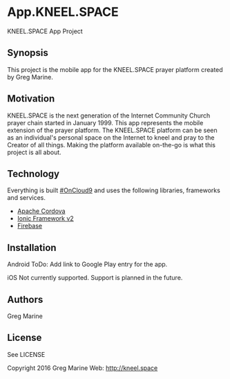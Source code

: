 # App.KNEEL.SPACE

KNEEL.SPACE App Project

## Synopsis

This project is the mobile app for the KNEEL.SPACE prayer platform created by
Greg Marine.

## Motivation

KNEEL.SPACE is the next generation of the Internet Community Church prayer chain
started in January 1999. This app represents the mobile extension of the prayer
platform. The KNEEL.SPACE platform can be seen as an individual's personal
space on the Internet to kneel and pray to the Creator of all things. Making the
platform available on-the-go is what this project is all about.

## Technology

Everything is built [#OnCloud9](https://c9.io/) and uses the following libraries, 
frameworks and services.

- [Apache Cordova](https://cordova.apache.org/)
- [Ionic Framework v2](http://ionicframework.com/docs/v2/)
- [Firebase](https://firebase.google.com/)

## Installation

Android
ToDo: Add link to Google Play entry for the app.

iOS
Not currently supported. Support is planned in the future.

## Authors

Greg Marine

## License

See LICENSE

Copyright 2016 Greg Marine Web: http://kneel.space
